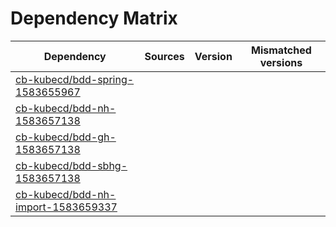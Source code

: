 # Dependency Matrix

Dependency | Sources | Version | Mismatched versions
---------- | ------- | ------- | -------------------
[cb-kubecd/bdd-spring-1583655967](https://github.com/cb-kubecd/bdd-spring-1583655967.git) |  | []() | 
[cb-kubecd/bdd-nh-1583657138](https://github.com/cb-kubecd/bdd-nh-1583657138.git) |  | []() | 
[cb-kubecd/bdd-gh-1583657138](https://github.com/cb-kubecd/bdd-gh-1583657138.git) |  | []() | 
[cb-kubecd/bdd-sbhg-1583657138](https://github.com/cb-kubecd/bdd-sbhg-1583657138.git) |  | []() | 
[cb-kubecd/bdd-nh-import-1583659337](https://github.com/cb-kubecd/bdd-nh-import-1583659337.git) |  | []() | 
